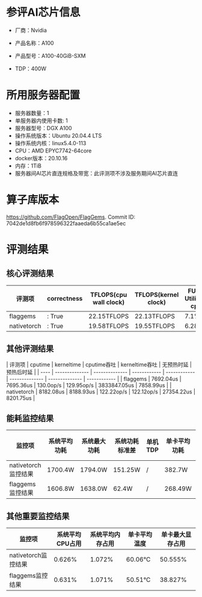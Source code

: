 # 参评AI芯片信息

* 厂商：Nvidia

* 产品名称：A100
* 产品型号：A100-40GiB-SXM
* TDP：400W

# 所用服务器配置

* 服务器数量：1
* 单服务器内使用卡数: 1
* 服务器型号：DGX A100
* 操作系统版本：Ubuntu 20.04.4 LTS
* 操作系统内核：linux5.4.0-113
* CPU：AMD EPYC7742-64core
* docker版本：20.10.16
* 内存：1TiB
* 服务器间AI芯片直连规格及带宽：此评测项不涉及服务期间AI芯片直连

# 算子库版本

https://github.com/FlagOpen/FlagGems. Commit ID: 7042de1d8fb6f978596322faaeda6b55ca1ae5ec

# 评测结果

## 核心评测结果

| 评测项  | correctness | TFLOPS(cpu wall clock) | TFLOPS(kernel clock) | FU(FLOPS Utilization)-cputime | FU-kerneltime |
| ---- | -------------- | -------------- | ------------ | ------ | ----- |
| flaggems | : True    | 22.15TFLOPS       | 22.13TFLOPS        | 7.1% | 7.09% |
| nativetorch | : True    | 19.58TFLOPS      | 19.55TFLOPS      | 6.28%      | 6.26%    |

## 其他评测结果

| 评测项  | cputime | kerneltime | cputime吞吐 | kerneltime吞吐 | 无预热时延 | 预热后时延 |
| ---- | -------------- | -------------- | ------------ | ------------ | -------------- | -------------- | ------------ |
| flaggems | 7692.04us       | 7695.36us        | 130.0op/s | 129.95op/s | 3833847.05us | 7858.99us |
| nativetorch | 8182.08us       | 8188.93us        | 122.22op/s | 122.12op/s | 27354.22us | 8201.75us |

## 能耗监控结果

| 监控项  | 系统平均功耗  | 系统最大功耗  | 系统功耗标准差 | 单机TDP | 单卡平均功耗 | 单卡最大功耗 | 单卡功耗标准差 | 单卡TDP |
| ---- | ------- | ------- | ------- | ----- | ------------ | ------------ | ------------- | ----- |
| nativetorch监控结果 | 1700.4W | 1794.0W | 151.25W   | /     | 382.7W       | 390.0W      | 7.61W        | 400W  |
| flaggems监控结果 | 1606.8W | 1638.0W | 62.4W   | /     | 268.49W       | 273.0W      | 4.53W        | 400W  |

## 其他重要监控结果

| 监控项  | 系统平均CPU占用 | 系统平均内存占用 | 单卡平均温度 | 单卡最大显存占用 |
| ---- | --------- | -------- | ------------ | -------------- |
| nativetorch监控结果 | 0.626%    | 1.072%   | 60.06°C       | 50.555%        |
| flaggems监控结果 | 0.631%    | 1.071%   | 50.51°C       | 38.827%        |

